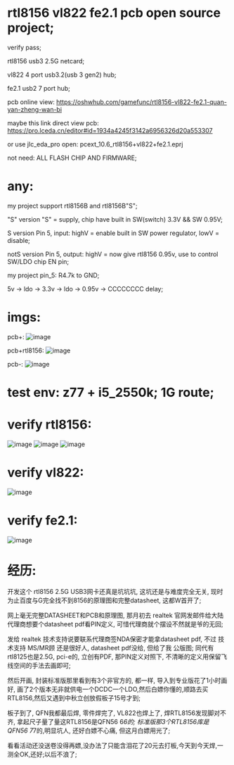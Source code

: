 # rtl8156 vl822 fe2.1 pcb open source project;

verify pass;

rtl8156 usb3 2.5G netcard;

vl822 4 port usb3.2(usb 3 gen2) hub;

fe2.1 usb2 7 port hub;

pcb online view: https://oshwhub.com/gamefunc/rtl8156-vl822-fe2.1-quan-yan-zheng-wan-bi

maybe this link direct view pcb: https://pro.lceda.cn/editor#id=1934a4245f3142a6956326d20a553307

or use jlc_eda_pro open: pcext_10.6_rtl8156+vl822+fe2.1.eprj

not need: ALL FLASH CHIP AND FIRMWARE; 



# any:
my project support rtl8156B and rtl8156B"S";

"S" version "S" = supply, chip have built in SW(switch) 3.3V && SW 0.95V;

S version Pin 5, input: highV = enable built in SW power regulator, lowV = disable;

notS version Pin 5, output: highV = now give rtl8156 0.95v, use to control SW/LDO chip EN pin;

my project pin_5: R4.7k to GND;

5v -> ldo -> 3.3v -> ldo -> 0.95v -> CCCCCCCC delay;




# imgs:
pcb+:
![image](https://raw.githubusercontent.com/gamefunc/pcb_rtl8156-vl822-fe2.1/main/imgs/pbc%2B.jpg)

pcb+rtl8156:
![image](https://raw.githubusercontent.com/gamefunc/pcb_rtl8156-vl822-fe2.1/main/imgs/pbc%2Brtl8156.jpg)

pcb-:
![image](https://raw.githubusercontent.com/gamefunc/pcb_rtl8156-vl822-fe2.1/main/imgs/pcb-.jpg)


# test env: z77 + i5_2550k; 1G route;

# verify rtl8156:
![image](https://raw.githubusercontent.com/gamefunc/pcb_rtl8156-vl822-fe2.1/main/imgs/rtl8156_verify_0.jpg)
![image](https://raw.githubusercontent.com/gamefunc/pcb_rtl8156-vl822-fe2.1/main/imgs/rtl8156_verify_1.jpg)
![image](https://raw.githubusercontent.com/gamefunc/pcb_rtl8156-vl822-fe2.1/main/imgs/rtl8156_verify_2.jpg)

# verify vl822:
![image](https://raw.githubusercontent.com/gamefunc/pcb_rtl8156-vl822-fe2.1/main/imgs/vl822_verify_v2.jpg)

# verify fe2.1:
![image](https://raw.githubusercontent.com/gamefunc/pcb_rtl8156-vl822-fe2.1/main/imgs/fe2.1_verify.jpg)


# 经历:
开发这个 rtl8156 2.5G USB3网卡还真是坑坑坑, 这坑还是与难度完全无关, 现时为止百度与G完全找不到8156的原理图和完整datasheet, 这都W首开了;

网上毫无完整DATASHEET和PCB和原理图, 那月初去 realtek 官网发邮件给大陆代理商想要个datasheet pdf看PIN定义, 可惜代理商就个摆设不然就是爷的无回;

发给 realtek 技术支持说要联系代理商签NDA保密才能拿datasheet pdf, 
不过 技术支持 MS/MR顾 还是很好人, datasheet pdf没给, 但给了我 公版图;
同代有rtl8125也是2.5G, pci-e的, 立创有PDF, 那PIN定义对照下, 不清晰的定义用保留飞线空间的手法去画即可;

然后开画, 封装标准版那里看到有3个非官方的, 都一样, 导入到专业版花了1小时画好,
画了2个版本无非就供电一个DCDC一个LDO,然后白嫖你懂的,顺路去买RTL8156,然后又遇到中秋立创放假板子15号才到;

板子到了, QFN我都最后焊, 零件焊完了, VL822也焊上了, 焊RTL8156发现脚对不齐, 拿起尺子量了量这RTL8156是QFN56 6*6的; 标准版那3个RTL8156库是QFN56 7*7的,明显坑人, 还好白嫖不心痛, 但这月白嫖用光了;

看看活动还没送卷没得再嫖,没办法了只能含泪花了20元去打板,今天到今天焊,一测全OK,还好;以后不浪了;
